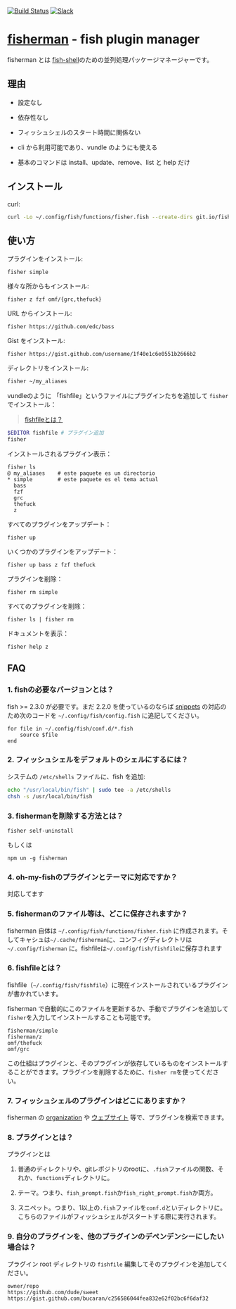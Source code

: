 [slack-link]: https://fisherman-wharf.herokuapp.com/
[slack-badge]: https://fisherman-wharf.herokuapp.com/badge.svg
[travis-link]: https://travis-ci.org/fisherman/fisherman
[travis-badge]: https://img.shields.io/travis/fisherman/fisherman.svg

[organization]: https://github.com/fisherman
[fish-shell]: https://github.com/fish-shell/fish-shell
[fisherman]: http://fisherman.sh
[ウェブサイト]: http://fisherman.sh/#search

[![Build Status][travis-badge]][travis-link]
[![Slack][slack-badge]][slack-link]

# [fisherman] - fish plugin manager

fisherman とは [fish-shell]のための並列処理パッケージマネージャーです。

## 理由

* 設定なし

* 依存性なし

* フィッシュシェルのスタート時間に関係ない

* cli から利用可能であり、vundle のようにも使える

* 基本のコマンドは install、update、remove、list と help だけ

## インストール

curl:

```sh
curl -Lo ~/.config/fish/functions/fisher.fish --create-dirs git.io/fisherman
```

## 使い方

プラグインをインストール:

```
fisher simple
```

様々な所からもインストール:

```
fisher z fzf omf/{grc,thefuck}
```

URL からインストール:

```
fisher https://github.com/edc/bass
```

Gist をインストール:

```
fisher https://gist.github.com/username/1f40e1c6e0551b2666b2
```

ディレクトリをインストール:

```sh
fisher ~/my_aliases
```

vundleのように 「fishfile」というファイルにプラグインたちを追加して `fisher` でインストール：

> [fishfileとは？](#6-fishfileとは)

```sh
$EDITOR fishfile # プラグイン追加
fisher
```

インストールされるプラグイン表示：

```ApacheConf
fisher ls
@ my_aliases    # este paquete es un directorio
* simple        # este paquete es el tema actual
  bass
  fzf
  grc
  thefuck
  z
```

すべてのプラグインをアップデート：

```
fisher up
```

いくつかのプラグインをアップデート：

```
fisher up bass z fzf thefuck
```

プラグインを削除：

```
fisher rm simple
```

すべてのプラグインを削除：

```
fisher ls | fisher rm
```

ドキュメントを表示：

```
fisher help z
```

## FAQ

### 1. fishの必要なバージョンとは？

fish >= 2.3.0 が必要です。まだ 2.2.0 を使っているのならば [snippets](#8-プラグインとは) の対応のため次のコードを `~/.config/fish/config.fish` に追記してください。

```fish
for file in ~/.config/fish/conf.d/*.fish
    source $file
end
```

### 2. フィッシュシェルをデフォルトのシェルにするには？

システムの `/etc/shells` ファイルに、fish を追加:

```sh
echo "/usr/local/bin/fish" | sudo tee -a /etc/shells
chsh -s /usr/local/bin/fish
```

### 3. fishermanを削除する方法とは？

```fish
fisher self-uninstall
```

もしくは

```fish
npm un -g fisherman
```

### 4. oh-my-fishのプラグインとテーマに対応ですか？

対応してます

### 5. fishermanのファイル等は、どこに保存されますか？

fisherman 自体は `~/.config/fish/functions/fisher.fish` に作成されます。そしてキャシュは`~/.cache/fisherman`に、コンフィグディレクトリは `~/.config/fisherman` に。fishfileは`~/.config/fish/fishfile`に保存されます

### 6. fishfileとは？

fishfile（`~/.config/fish/fishfile`）に現在インストールされているプラグインが書かれています。

fisherman で自動的にこのファイルを更新するか、手動でプラグインを追加して `fisher`を入力してインストールすることも可能です。

```
fisherman/simple
fisherman/z
omf/thefuck
omf/grc
```

この仕組はプラグインと、そのプラグインが依存しているものをインストールすることができます。プラグインを削除するために、`fisher rm`を使ってください。

### 7. フィッシュシェルのプラグインはどこにありますか？

fisherman の [organization] や [ウェブサイト] 等で、プラグインを検索できます。

### 8. プラグインとは？

プラグインとは

1. 普通のディレクトリや、gitレポジトリのrootに、`.fish`ファイルの関数、それか、`functions`ディレクトリに。

2. テーマ。つまり、`fish_prompt.fish`か`fish_right_prompt.fish`か両方。

3. スニペット。つまり、1以上の`.fish`ファイルを`conf.d`といディレクトリに。こちらのファイルがフィッシュシェルがスタートする際に実行されます。

### 9. 自分のプラグインを、他のプラグインのデペンデンシーにしたい場合は？

プラグイン root ディレクトリの `fishfile` 編集してそのプラグインを追加してください。

```fish
owner/repo
https://github.com/dude/sweet
https://gist.github.com/bucaran/c256586044fea832e62f02bc6f6daf32
```
